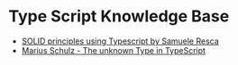 # Type Script Knowledge Base

* [SOLID principles using Typescript by Samuele Resca](https://dev.to/samueleresca/solid-principles-using-typescript)
* [Marius Schulz - The unknown Type in TypeScript](https://mariusschulz.com/blog/the-unknown-type-in-typescript)
